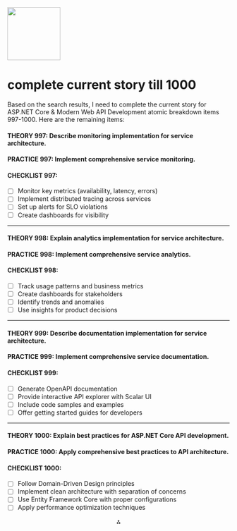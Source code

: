 <img src="https://r2cdn.perplexity.ai/pplx-full-logo-primary-dark%402x.png" class="logo" width="120"/>

# complete current story till 1000

Based on the search results, I need to complete the current story for ASP.NET Core \& Modern Web API Development atomic breakdown items 997-1000. Here are the remaining items:

#### THEORY 997: Describe monitoring implementation for service architecture.

#### PRACTICE 997: Implement comprehensive service monitoring.

#### CHECKLIST 997:

- [ ] Monitor key metrics (availability, latency, errors)
- [ ] Implement distributed tracing across services
- [ ] Set up alerts for SLO violations
- [ ] Create dashboards for visibility

---

#### THEORY 998: Explain analytics implementation for service architecture.

#### PRACTICE 998: Implement comprehensive service analytics.

#### CHECKLIST 998:

- [ ] Track usage patterns and business metrics
- [ ] Create dashboards for stakeholders
- [ ] Identify trends and anomalies
- [ ] Use insights for product decisions

---

#### THEORY 999: Describe documentation implementation for service architecture.

#### PRACTICE 999: Implement comprehensive service documentation.

#### CHECKLIST 999:

- [ ] Generate OpenAPI documentation
- [ ] Provide interactive API explorer with Scalar UI
- [ ] Include code samples and examples
- [ ] Offer getting started guides for developers

---

#### THEORY 1000: Explain best practices for ASP.NET Core API development.

#### PRACTICE 1000: Apply comprehensive best practices to API architecture.

#### CHECKLIST 1000:

- [ ] Follow Domain-Driven Design principles
- [ ] Implement clean architecture with separation of concerns
- [ ] Use Entity Framework Core with proper configurations
- [ ] Apply performance optimization techniques

<div style="text-align: center">⁂</div>

[^1]: https://learn.microsoft.com/en-us/aspnet/core/tutorials/first-web-api?view=aspnetcore-9.0

[^2]: https://www.manning.com/books/asp-net-core-web-api

[^3]: https://dev.to/wirefuture/how-to-build-restful-apis-with-aspnet-core-8-j5

[^4]: https://learn.microsoft.com/en-us/aspnet/core/fundamentals/best-practices?view=aspnetcore-9.0

[^5]: https://codewithmukesh.com/blog/aspnet-core-webapi-crud-with-entity-framework-core-full-course/

